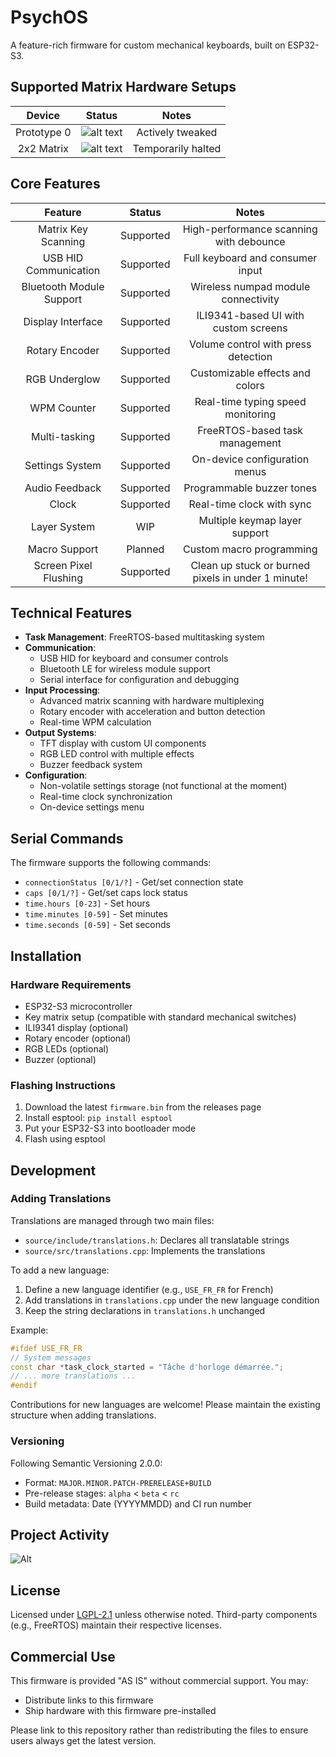 # PsychOS

A feature-rich firmware for custom mechanical keyboards, built on ESP32-S3.

## Supported Matrix Hardware Setups
|   Device    |           Status           |       Notes        |
| :---------: |  :----------------------:  |  :-------------:   |
| Prototype 0 |   ![alt text][supported]   |  Actively tweaked  |
| 2x2 Matrix  |  ![alt text][development]  | Temporarily halted |

[supported]: https://img.shields.io/badge/-supported-green "supported"
[preview]: https://img.shields.io/badge/-preview-orange "preview"
[development]: https://img.shields.io/badge/-unsupported-red "in development"

## Core Features

|              Feature              |     Status      |                    Notes                    |
| :------------------------------: | :-------------: | :-----------------------------------------: |
|       Matrix Key Scanning        |    Supported    |     High-performance scanning with debounce  |
|    USB HID Communication        |    Supported    |       Full keyboard and consumer input       |
|    Bluetooth Module Support     |    Supported    |   Wireless numpad module connectivity       |
|     Display Interface          |    Supported    |    ILI9341-based UI with custom screens    |
|     Rotary Encoder            |    Supported    |    Volume control with press detection     |
|     RGB Underglow             |    Supported    |    Customizable effects and colors        |
|     WPM Counter              |    Supported    |    Real-time typing speed monitoring      |
|     Multi-tasking            |    Supported    |    FreeRTOS-based task management        |
|     Settings System          |    Supported    |    On-device configuration menus         |
|     Audio Feedback           |    Supported    |    Programmable buzzer tones             |
|     Clock                    |    Supported    |    Real-time clock with sync            |
|     Layer System             |       WIP       |    Multiple keymap layer support         |
|     Macro Support            |   Planned    |    Custom macro programming              |
| Screen Pixel Flushing | Supported | Clean up stuck or burned pixels in under 1 minute! |

## Technical Features
- **Task Management**: FreeRTOS-based multitasking system
- **Communication**:
  - USB HID for keyboard and consumer controls
  - Bluetooth LE for wireless module support
  - Serial interface for configuration and debugging
- **Input Processing**:
  - Advanced matrix scanning with hardware multiplexing
  - Rotary encoder with acceleration and button detection
  - Real-time WPM calculation
- **Output Systems**:
  - TFT display with custom UI components
  - RGB LED control with multiple effects
  - Buzzer feedback system
- **Configuration**:
  - Non-volatile settings storage (not functional at the moment)
  - Real-time clock synchronization
  - On-device settings menu

## Serial Commands
The firmware supports the following commands:
- `connectionStatus [0/1/?]` - Get/set connection state
- `caps [0/1/?]` - Get/set caps lock status
- `time.hours [0-23]` - Set hours
- `time.minutes [0-59]` - Set minutes
- `time.seconds [0-59]` - Set seconds

## Installation

### Hardware Requirements
- ESP32-S3 microcontroller
- Key matrix setup (compatible with standard mechanical switches)
- ILI9341 display (optional)
- Rotary encoder (optional)
- RGB LEDs (optional)
- Buzzer (optional)

### Flashing Instructions
1. Download the latest `firmware.bin` from the releases page
2. Install esptool: `pip install esptool`
3. Put your ESP32-S3 into bootloader mode
4. Flash using esptool

## Development

### Adding Translations
Translations are managed through two main files:
- `source/include/translations.h`: Declares all translatable strings
- `source/src/translations.cpp`: Implements the translations

To add a new language:
1. Define a new language identifier (e.g., `USE_FR_FR` for French)
2. Add translations in `translations.cpp` under the new language condition
3. Keep the string declarations in `translations.h` unchanged

Example:
```cpp
#ifdef USE_FR_FR
// System messages
const char *task_clock_started = "Tâche d'horloge démarrée.";
// ... more translations ...
#endif
```

Contributions for new languages are welcome! Please maintain the existing structure when adding translations.

### Versioning
Following Semantic Versioning 2.0.0:
- Format: `MAJOR.MINOR.PATCH-PRERELEASE+BUILD`
- Pre-release stages: `alpha` < `beta` < `rc`
- Build metadata: Date (YYYYMMDD) and CI run number

## Project Activity
![Alt](https://repobeats.axiom.co/api/embed/41e28f23eb43e17ac67db3d966de3dd565079220.svg "Repobeats analytics image")

## License
Licensed under [LGPL-2.1](https://www.gnu.org/licenses/old-licenses/lgpl-2.1.html) unless otherwise noted.
Third-party components (e.g., FreeRTOS) maintain their respective licenses.

## Commercial Use
This firmware is provided "AS IS" without commercial support. You may:
- Distribute links to this firmware
- Ship hardware with this firmware pre-installed

Please link to this repository rather than redistributing the files to ensure users always get the latest version.
